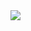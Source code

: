 <img src="https://capsule-render.vercel.app/api?type=waving&color=538cff&height=230&section=header&text=Heeggung%20Hub&fontSize=90&animation=twinkling" />
